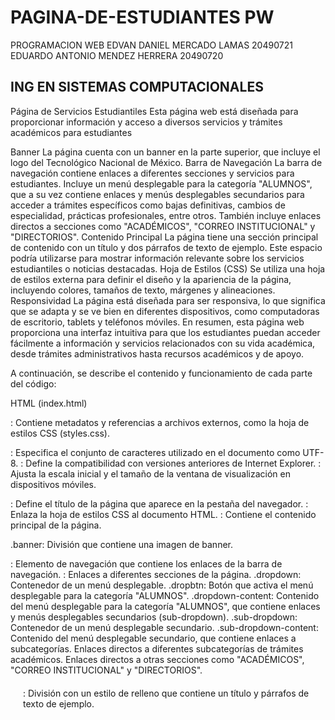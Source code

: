 # PAGINA-DE-ESTUDIANTES PW
PROGRAMACION WEB
EDVAN DANIEL MERCADO LAMAS 20490721
EDUARDO ANTONIO MENDEZ HERRERA 20490720

ING EN SISTEMAS COMPUTACIONALES
-----------------------------------

Página de Servicios Estudiantiles
Esta página web está diseñada para proporcionar información y acceso a diversos servicios y trámites académicos para estudiantes

Banner
La página cuenta con un banner en la parte superior, que incluye el logo del Tecnológico Nacional de México.
Barra de Navegación
La barra de navegación contiene enlaces a diferentes secciones y servicios para estudiantes.
Incluye un menú desplegable para la categoría "ALUMNOS", que a su vez contiene enlaces y menús desplegables secundarios para acceder a trámites específicos como bajas definitivas, cambios de especialidad, prácticas profesionales, entre otros.
También incluye enlaces directos a secciones como "ACADÉMICOS", "CORREO INSTITUCIONAL" y "DIRECTORIOS".
Contenido Principal
La página tiene una sección principal de contenido con un título y dos párrafos de texto de ejemplo.
Este espacio podría utilizarse para mostrar información relevante sobre los servicios estudiantiles o noticias destacadas.
Hoja de Estilos (CSS)
Se utiliza una hoja de estilos externa para definir el diseño y la apariencia de la página, incluyendo colores, tamaños de texto, márgenes y alineaciones.
Responsividad
La página está diseñada para ser responsiva, lo que significa que se adapta y se ve bien en diferentes dispositivos, como computadoras de escritorio, tablets y teléfonos móviles.
En resumen, esta página web proporciona una interfaz intuitiva para que los estudiantes puedan acceder fácilmente a información y servicios relacionados con su vida académica, desde trámites administrativos hasta recursos académicos y de apoyo.

A continuación, se describe el contenido y funcionamiento de cada parte del código:

HTML (index.html)
<head>: Contiene metadatos y referencias a archivos externos, como la hoja de estilos CSS (styles.css).

<meta charset="UTF-8">: Especifica el conjunto de caracteres utilizado en el documento como UTF-8.
<meta http-equiv="X-UA-Compatible" content="IE=edge">: Define la compatibilidad con versiones anteriores de Internet Explorer.
<meta name="viewport" content="width=device-width, initial-scale=1.0">: Ajusta la escala inicial y el tamaño de la ventana de visualización en dispositivos móviles.
<title>Barra de Navegación</title>: Define el título de la página que aparece en la pestaña del navegador.
<link rel="stylesheet" href="styles.css">: Enlaza la hoja de estilos CSS al documento HTML.
<body>: Contiene el contenido principal de la página.

.banner: División que contiene una imagen de banner.
<nav>: Elemento de navegación que contiene los enlaces de la barra de navegación.
<a>: Enlaces a diferentes secciones de la página.
.dropdown: Contenedor de un menú desplegable.
.dropbtn: Botón que activa el menú desplegable para la categoría "ALUMNOS".
.dropdown-content: Contenido del menú desplegable para la categoría "ALUMNOS", que contiene enlaces y menús desplegables secundarios (sub-dropdown).
.sub-dropdown: Contenedor de un menú desplegable secundario.
.sub-dropdown-content: Contenido del menú desplegable secundario, que contiene enlaces a subcategorías.
Enlaces directos a diferentes subcategorías de trámites académicos.
Enlaces directos a otras secciones como "ACADÉMICOS", "CORREO INSTITUCIONAL" y "DIRECTORIOS".
<div style="padding: 20px;">: División con un estilo de relleno que contiene un título y párrafos de texto de ejemplo.

